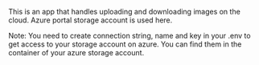 This is an app that handles uploading and downloading images on the cloud.
Azure portal storage account is used here.

Note:
You need to create connection string, name and key in your .env to get access to your storage account on azure.
You can find them in the container of your azure storage account.

